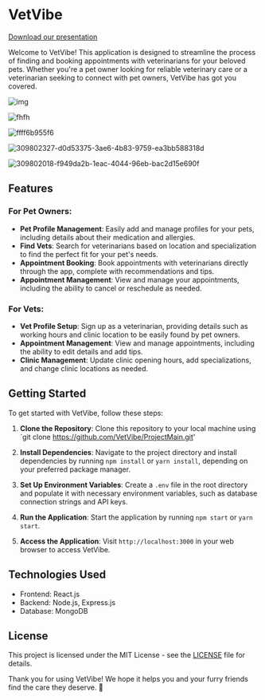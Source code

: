 # VetVibe

[Download our presentation](https://www.icloud.com/attachment/?u=https%3A%2F%2Fcvws.icloud-content.com%2FB%2FAf9Bkr0HHMiH3HF0S52pZxeKwOP0AScOBJkCRWmkJJg2EOyVQ5IlbUm2%2F%24%7Bf%7D%3Fo%3DAj90eM1yT7xht-GI5CFEH15IkMOJk4N5Ae_oHAuwwD_R%26v%3D1%26x%3D3%26a%3DCAogr8q0L_b9quds7jXyebpPq7W53Gngwiu167R0mkiyW48SeBD0v-HT4TEY9M_cp-sxIgEAKgkC6AMA_3PDnnRSBIrA4_RaBCVtSbZqJikm2a9MnX2qXzDVVGDvXj_v5eERSdFUBpyI1igXX32dHDiP3nmYciZ8v01nXSgqY_wGfBoI-jkxn8y4bFmN6TFHnz61rLoek4ZBgShuOw%26e%3D1712433080%26fl%3D%26r%3D08896FCB-21CF-4C00-91E8-712E8CEDF09B-1%26k%3D%24%7Buk%7D%26ckc%3Dcom.apple.largeattachment%26ckz%3D5D0E9810-122B-4DEF-9E89-FDD832F01857%26p%3D113%26s%3DpyWDmI3n_NOtwd8u_iMsVF3Om0Y&uk=YxMpdqweRuMNWzuIx5wYGg&f=מצגת%20סופית.pptx&sz=128867847)


Welcome to VetVibe! This application is designed to streamline the process of finding and booking appointments with veterinarians for your beloved pets. Whether you're a pet owner looking for reliable veterinary care or a veterinarian seeking to connect with pet owners, VetVibe has got you covered.



![img](https://github.com/VetVibe/ProjectMain/assets/93255163/699e19b8-7bce-4338-9e13-e52601aafbb4)

![fhfh](https://github.com/VetVibe/ProjectMain/assets/93255163/ef85754f-1bd6-45ce-98e2-f9ec0c1d85dd)

![ffff6b955f6](https://github.com/VetVibe/ProjectMain/assets/93255163/1f6eabda-ed4b-4ffd-8f54-e0f3a410a670)

![309802327-d0d53375-3ae6-4b83-9759-ea3bb588318d](https://github.com/VetVibe/ProjectMain/assets/93255163/4c29d066-1a2f-4d2b-8bc8-c06ad03a1896)

![309802018-f949da2b-1eac-4044-96eb-bac2d15e690f](https://github.com/VetVibe/ProjectMain/assets/93255163/9e165486-2eab-4e4e-ad91-66da08da3c85)


## Features

### For Pet Owners:

- **Pet Profile Management**: Easily add and manage profiles for your pets, including details about their medication and allergies.
- **Find Vets**: Search for veterinarians based on location and specialization to find the perfect fit for your pet's needs.
- **Appointment Booking**: Book appointments with veterinarians directly through the app, complete with recommendations and tips.
- **Appointment Management**: View and manage your appointments, including the ability to cancel or reschedule as needed.

### For Vets:

- **Vet Profile Setup**: Sign up as a veterinarian, providing details such as working hours and clinic location to be easily found by pet owners.
- **Appointment Management**: View and manage appointments, including the ability to edit details and add tips.
- **Clinic Management**: Update clinic opening hours, add specializations, and change clinic locations as needed.

## Getting Started

To get started with VetVibe, follow these steps:

1. **Clone the Repository**: Clone this repository to your local machine using `git clone https://github.com/VetVibe/ProjectMain.git'

2. **Install Dependencies**: Navigate to the project directory and install dependencies by running `npm install` or `yarn install`, depending on your preferred package manager.

3. **Set Up Environment Variables**: Create a `.env` file in the root directory and populate it with necessary environment variables, such as database connection strings and API keys.

4. **Run the Application**: Start the application by running `npm start` or `yarn start`.

5. **Access the Application**: Visit `http://localhost:3000` in your web browser to access VetVibe.

## Technologies Used

- Frontend: React.js
- Backend: Node.js, Express.js
- Database: MongoDB


## License

This project is licensed under the MIT License - see the [LICENSE](LICENSE) file for details.

Thank you for using VetVibe! We hope it helps you and your furry friends find the care they deserve. 🐾

